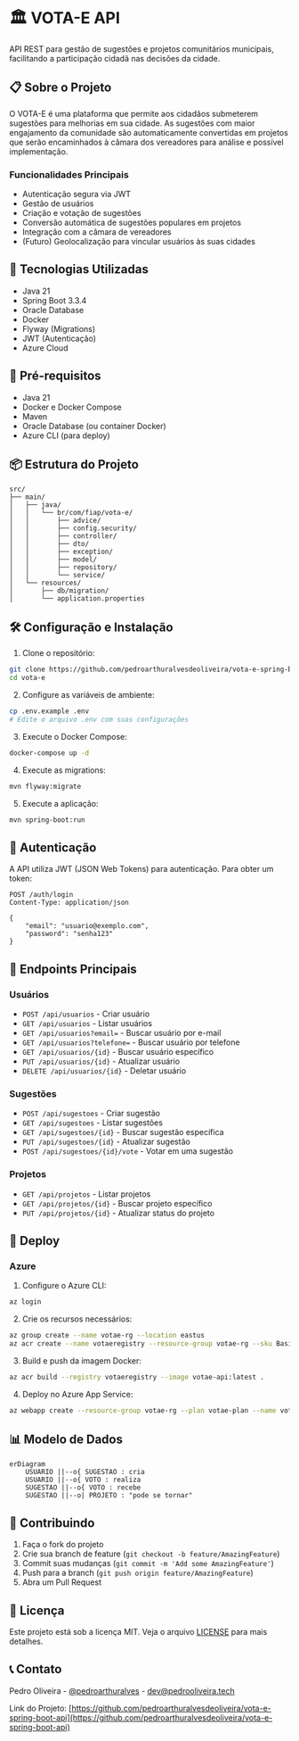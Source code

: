 # 🏛️ VOTA-E API

API REST para gestão de sugestões e projetos comunitários municipais, facilitando a participação cidadã nas decisões da cidade.

## 📋 Sobre o Projeto

O VOTA-E é uma plataforma que permite aos cidadãos submeterem sugestões para melhorias em sua cidade. As sugestões com maior engajamento da comunidade são automaticamente convertidas em projetos que serão encaminhados à câmara dos vereadores para análise e possível implementação.

### Funcionalidades Principais

- Autenticação segura via JWT
- Gestão de usuários
- Criação e votação de sugestões
- Conversão automática de sugestões populares em projetos
- Integração com a câmara de vereadores
- (Futuro) Geolocalização para vincular usuários às suas cidades

## 🚀 Tecnologias Utilizadas

- Java 21
- Spring Boot 3.3.4
- Oracle Database
- Docker
- Flyway (Migrations)
- JWT (Autenticação)
- Azure Cloud

## 🔧 Pré-requisitos

- Java 21
- Docker e Docker Compose
- Maven
- Oracle Database (ou container Docker)
- Azure CLI (para deploy)

## 📦 Estrutura do Projeto

```
src/
├── main/
│   ├── java/
│   │   └── br/com/fiap/vota-e/
│   │       ├── advice/
│   │       ├── config.security/
│   │       ├── controller/
│   │       ├── dto/
│   │       ├── exception/
│   │       ├── model/
│   │       ├── repository/
│   │       └── service/
│   └── resources/
│       ├── db/migration/
│       └── application.properties
```

## 🛠️ Configuração e Instalação

1. Clone o repositório:
```bash
git clone https://github.com/pedroarthuralvesdeoliveira/vota-e-spring-boot-api
cd vota-e
```

2. Configure as variáveis de ambiente:
```bash
cp .env.example .env
# Edite o arquivo .env com suas configurações
```

3. Execute o Docker Compose:
```bash
docker-compose up -d
```

4. Execute as migrations:
```bash
mvn flyway:migrate
```

5. Execute a aplicação:
```bash
mvn spring-boot:run
```

## 🔐 Autenticação

A API utiliza JWT (JSON Web Tokens) para autenticação. Para obter um token:

```http
POST /auth/login
Content-Type: application/json

{
    "email": "usuario@exemplo.com",
    "password": "senha123"
}
```

## 📝 Endpoints Principais

### Usuários
- `POST /api/usuarios` - Criar usuário
- `GET /api/usuarios` - Listar usuários
- `GET /api/usuarios?email=` - Buscar usuário por e-mail
- `GET /api/usuarios?telefone=` - Buscar usuário por telefone
- `GET /api/usuarios/{id}` - Buscar usuário específico
- `PUT /api/usuarios/{id}` - Atualizar usuário
- `DELETE /api/usuarios/{id}` - Deletar usuário

### Sugestões
- `POST /api/sugestoes` - Criar sugestão
- `GET /api/sugestoes` - Listar sugestões
- `GET /api/sugestoes/{id}` - Buscar sugestão específica
- `PUT /api/sugestoes/{id}` - Atualizar sugestão
- `POST /api/sugestoes/{id}/vote` - Votar em uma sugestão

### Projetos
- `GET /api/projetos` - Listar projetos
- `GET /api/projetos/{id}` - Buscar projeto específico
- `PUT /api/projetos/{id}` - Atualizar status do projeto

## 🚀 Deploy

### Azure

1. Configure o Azure CLI:
```bash
az login
```

2. Crie os recursos necessários:
```bash
az group create --name votae-rg --location eastus
az acr create --name votaeregistry --resource-group votae-rg --sku Basic
```

3. Build e push da imagem Docker:
```bash
az acr build --registry votaeregistry --image votae-api:latest .
```

4. Deploy no Azure App Service:
```bash
az webapp create --resource-group votae-rg --plan votae-plan --name votae-api --deployment-container-image-name votaeregistry.azurecr.io/votae-api:latest
```

## 📊 Modelo de Dados

```mermaid
erDiagram
    USUARIO ||--o{ SUGESTAO : cria
    USUARIO ||--o{ VOTO : realiza
    SUGESTAO ||--o{ VOTO : recebe
    SUGESTAO ||--o| PROJETO : "pode se tornar"
```

## 🤝 Contribuindo

1. Faça o fork do projeto
2. Crie sua branch de feature (`git checkout -b feature/AmazingFeature`)
3. Commit suas mudanças (`git commit -m 'Add some AmazingFeature'`)
4. Push para a branch (`git push origin feature/AmazingFeature`)
5. Abra um Pull Request

## 📝 Licença

Este projeto está sob a licença MIT. Veja o arquivo [LICENSE](LICENSE) para mais detalhes.

## 📞 Contato

Pedro Oliveira - [@pedroarthuralves](linkedin.com/in/pedroarthuralves) - dev@pedrooliveira.tech

Link do Projeto: [https://github.com/pedroarthuralvesdeoliveira/vota-e-spring-boot-api](https://github.com/pedroarthuralvesdeoliveira/vota-e-spring-boot-api)
